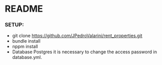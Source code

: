 # README
### SETUP:

  - git clone https://github.com/JPedroValarini/rent_properties.git
  - bundle install
  - nppm install
  - Database Postgres it is necessary to change the access password in database.yml.
